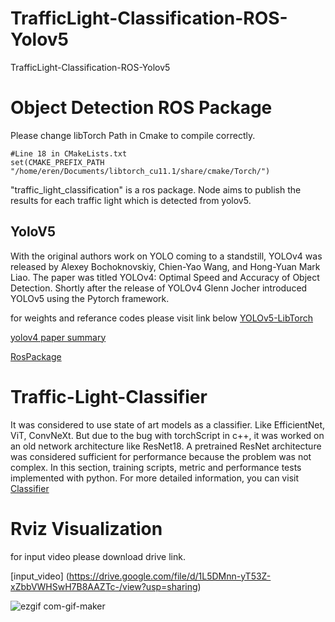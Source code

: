 # TrafficLight-Classification-ROS-Yolov5
TrafficLight-Classification-ROS-Yolov5

# Object Detection ROS Package

Please change libTorch Path in Cmake to compile correctly.

    #Line 18 in CMakeLists.txt
    set(CMAKE_PREFIX_PATH "/home/eren/Documents/libtorch_cu11.1/share/cmake/Torch/")

"traffic_light_classification" is a ros package. Node aims to publish the results for each traffic light which is detected from yolov5.

## YoloV5  
With the original authors work on YOLO coming to a standstill, YOLOv4 was released by Alexey Bochoknovskiy, Chien-Yao Wang, and Hong-Yuan Mark Liao. The paper was titled YOLOv4: Optimal Speed and Accuracy of Object Detection. Shortly after the release of YOLOv4 Glenn Jocher introduced YOLOv5 using the Pytorch framework.

for weights and referance codes please visit link below
[YOLOv5-LibTorch](https://github.com/Nebula4869/YOLOv5-LibTorch.git)

[yolov4 paper summary](https://towardsdatascience.com/yolo-v4-optimal-speed-accuracy-for-object-detection-79896ed47b50)

[RosPackage](traffic_light_classifier/ReadMe.md)

# Traffic-Light-Classifier

It was considered to use state of art models as a classifier. Like EfficientNet, ViT, ConvNeXt. But due to the bug with torchScript in c++, it was worked on an old network architecture like ResNet18. A pretrained ResNet architecture was considered sufficient for performance because the problem was not complex. In this section, training scripts, metric and performance tests implemented with python. For more detailed information, you can visit [Classifier](train_module/ReadMe.md)


# Rviz Visualization
for input video please download drive link.

[input_video] (https://drive.google.com/file/d/1L5DMnn-yT53Z-xZbbVWHSwH7B8AAZTc-/view?usp=sharing)

![ezgif com-gif-maker](https://user-images.githubusercontent.com/37477289/162274767-fbe384fe-4202-4fd9-9c7d-e63c1196c528.gif)
